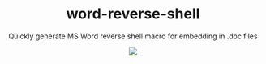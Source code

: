<h1 align="center">word-reverse-shell</h1>
<p align="center">Quickly generate MS Word reverse shell macro for embedding in .doc files</p>
<p align="center">
<img src ="https://github.com/yerodin/word-reverse-shell/assets/9205071/d8bd0015-701b-4058-9e63-7a964f95611f">
 </p>
